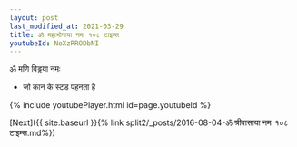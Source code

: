 ```yaml
---
layout: post
last_modified_at: 2021-03-29
title: ॐ महाभोगाया नमः १०८ टाइम्स
youtubeId: NoXzRRODbNI
---
```

 
 
 ॐ मणि विड्ढया नमः  
 
 -  जो कान के स्टड पहनता है 
 
  
 
  
 
 
 
 
 
 


{% include youtubePlayer.html id=page.youtubeId %}
 
[Next]({{ site.baseurl }}{% link  split2/_posts/2016-08-04-ॐ श्रीवासाया नमः १०८ टाइम्स.md%})
 
